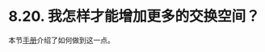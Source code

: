 # 8.20. 我怎样才能增加更多的交换空间？

本节[手册](https://docs.freebsd.org/en/books/handbook/#adding-swap-space)介绍了如何做到这一点。
